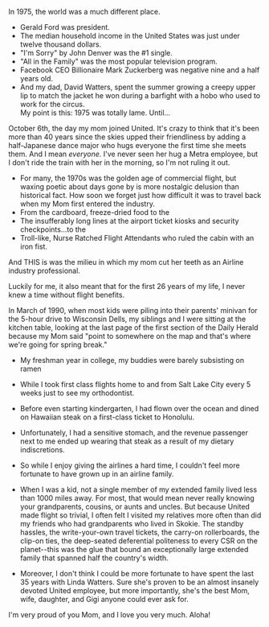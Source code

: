 In 1975, the world was a much different place. 
- Gerald Ford was president. 
- The median household income in the United States was just under twelve thousand dollars. 
- "I'm Sorry" by John Denver was the #1 single. 
- "All in the Family" was the most popular television program. 
- Facebook CEO Billionaire Mark Zuckerberg was negative nine and a half years old. 
- And my dad, David Watters, spent the summer growing a creepy upper lip to match the jacket he won during a barfight with a hobo who used to work for the circus.    
My point is this: 1975 was totally lame. Until...


October 6th, the day my mom joined United. It's crazy to think that it's been more than 40 years since the skies upped their friendliness by adding a half-Japanese dance major who hugs everyone the first time she meets them. And I mean *everyone.* I've never seen her hug a Metra employee, but I don't ride the train with her in the morning, so I'm not ruling it out.

- For many, the 1970s was the golden age of commercial flight, but waxing poetic about days gone by is more nostalgic delusion than historical fact. How soon we forget just how difficult it was to travel back when my Mom first entered the industry.
- From the cardboard, freeze-dried food to the
- The insufferably long lines at the airport ticket kiosks and security checkpoints...to the 
- Troll-like, Nurse Ratched Flight Attendants who ruled the cabin with an iron fist.

And THIS is was the milieu in which my mom cut her teeth as an Airline industry professional. 

Luckily for me, it also meant that for the first 26 years of my life, I never knew a time without flight benefits.

In March of 1990, when most kids were piling into their parents' minivan for the 5-hour drive to Wisconsin Dells, my siblings and I were sitting at the kitchen table, looking at the last page of the first section of the Daily Herald because my Mom said "point to somewhere on the map and that's where we're going for spring break." 

- My freshman year in college, my buddies were barely subsisting on ramen 
- While I took first class flights home to and from Salt Lake City every 5 weeks just to see my orthodontist.

- Before even starting kindergarten, I had flown over the ocean and dined on Hawaiian steak on a first-class ticket to Honolulu. 
- Unfortunately, I had a sensitive stomach, and the revenue passenger next to me ended up wearing that steak as a result of my dietary indiscretions.

- So while I enjoy giving the airlines a hard time, I couldn't feel more fortunate to have grown up in an airline family. 
- When I was a kid, not a single member of my extended family lived less than 1000 miles away. For most, that would mean never really knowing your grandparents, cousins, or aunts and uncles. But because United made flight so trivial, I often felt I visited my relatives more often than did my friends who had grandparents who lived in Skokie. The standby hassles, the write-your-own travel tickets, the carry-on rollerboards, the clip-on ties, the deep-seated deferential politeness to every CSR on the planet--this was the glue that bound an exceptionally large extended family that spanned half the country's width. 

- Moreover, I don't think I could be more fortunate to have spent the last 35 years with Linda Watters. Sure she's proven to be an almost insanely devoted United employee, but more importantly, she's the best Mom, wife, daughter, and Gigi anyone could ever ask for.

I'm very proud of you Mom, and I love you very much. Aloha!
 

